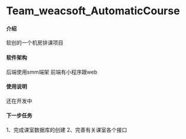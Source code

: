 # Team_weacsoft_AutomaticCourse

#### 介绍
软创的一个机房排课项目

#### 软件架构
后端使用smm端架
前端有小程序跟web

#### 使用说明
还在开发中

#### 下一步任务
1、完成课室数据库的创建
2、完善有关课室各个接口